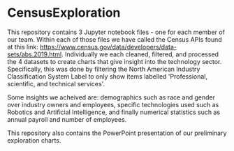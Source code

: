 # CensusExploration
This repository contains 3 Jupyter notebook files - one for each member of our team. Within each of those files we have called the Census APIs found at this link: https://www.census.gov/data/developers/data-sets/abs.2019.html. Individually we each cleaned, filtered, and processed the 4 datasets to create charts that give insight into the technology sector. Specifically, this was done by filtering the North American Industry Classification System Label to only show items labelled 'Professional, scientific, and technical services'. 

Some insights we acheived are: demographics such as race and gender over industry owners and employees, specific technologies used such as Robotics and Artificial Intelligence, and finally numerical statistics such as annual payroll and number of employees.

This repository also contains the PowerPoint presentation of our preliminary exploration charts.
